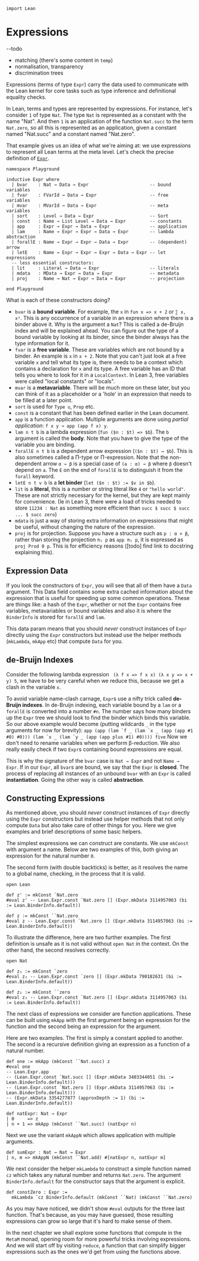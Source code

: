 ```lean
import Lean
```

# Expressions

--todo
* matching (there's some content in `temp`)
* normalisation, transparency
* discrimination trees

Expressions (terms of type `Expr`) carry the data used to communicate with the
Lean kernel for core tasks such as type inference and definitional equality
checks.

In Lean, terms and types are represented by expressions. For instance, let's
consider `1` of type `Nat`. The type `Nat` is represented as a constant with the
name "Nat". And then `1` is an application of the function `Nat.succ` to the
term `Nat.zero`, so all this is represented as an application, given a constant
named "Nat.succ" and a constant named "Nat.zero".

That example gives us an idea of what we're aiming at: we use expressions to
represent all Lean terms at the meta level. Let's check the precise definition
of [`Expr`](https://github.com/leanprover/lean4/blob/master/src/Lean/Expr.lean).

```lean
namespace Playground

inductive Expr where
  | bvar    : Nat → Data → Expr                       -- bound variables
  | fvar    : FVarId → Data → Expr                    -- free variables
  | mvar    : MVarId → Data → Expr                    -- meta variables
  | sort    : Level → Data → Expr                     -- Sort
  | const   : Name → List Level → Data → Expr         -- constants
  | app     : Expr → Expr → Data → Expr               -- application
  | lam     : Name → Expr → Expr → Data → Expr        -- lambda abstraction
  | forallE : Name → Expr → Expr → Data → Expr        -- (dependent) arrow
  | letE    : Name → Expr → Expr → Expr → Data → Expr -- let expressions
  -- less essential constructors:
  | lit     : Literal → Data → Expr                   -- literals
  | mdata   : MData → Expr → Data → Expr              -- metadata
  | proj    : Name → Nat → Expr → Data → Expr         -- projection

end Playground
```

What is each of these constructors doing?

- `bvar` is a __bound variable__. For example, the `x` in `fun x => x + 2` or
  `∑ x, x²`. This is any occurrence of a variable in an expression where there
  is a binder above it. Why is the argument a `Nat`? This is called a de-Bruijn
  index and will be explained ahead. You can figure out the type of a bound
  variable by looking at its binder, since the binder always has the type
  information for it.
- `fvar` is a __free variable__. These are variables which are not bound by a
  binder. An example is `x` in `x + 2`. Note that you can't just look at a free
  variable `x` and tell what its type is, there needs to be a context
  which contains a declaration for `x` and its type. A free variable has an ID
  that tells you where to look for it in a `LocalContext`. In Lean 3, free
  variables were called "local constants" or "locals".
- `mvar` is a __metavariable__. There will be much more on these later, but you
  can think of it as a placeholder or a 'hole' in an expression that needs to be
  filled at a later point.
- `sort` is used for `Type u`, `Prop` etc.
- `const` is a constant that has been defined earlier in the Lean document.
- `app` is a function application. Multiple arguments are done using _partial
  application_: `f x y ↝ app (app f x) y`.
- `lam n t b` is a lambda expression (`fun ($n : $t) => $b`). The `b` argument
  is called the __body__. Note that you have to give the type of the variable
  you are binding.
- `forallE n t b` is a dependent arrow expression (`($n : $t) → $b`). This is
  also sometimes called a Π-type or Π-expression. Note that the non-dependent
  arrow `α → β` is a special case of `(a : α) → β` where `β` doesn't depend on
  `a`. The `E` on the end of `forallE` is to distinguish it from the `forall`
  keyword.
- `letE n t v b` is a __let binder__ (`let ($n : $t) := $v in $b`).
- `lit` is a __literal__, this is a number or string literal like `4` or
  `"hello world"`. These are not strictly necessary for the kernel, but they are
  kept mainly for convenience. (Ie in Lean 3, there were a load of tricks needed
  to store `11234 : Nat` as something more efficient than
  `succ $ succ $ succ ... $ succ zero`)
- `mdata` is just a way of storing extra information on expressions that might
  be useful, without changing the nature of the expression.
- `proj` is for projection. Suppose you have a structure such as `p : α × β`,
  rather than storing the projection `π₁ p` as `app π₁ p`, it is expressed as
  `proj Prod 0 p`. This is for efficiency reasons ([todo] find link to docstring
  explaining this).

## Expression Data

If you look the constructors of `Expr`, you will see that all of them have a
`Data` argument. This Data field contains some extra cached information about
the expression that is useful for speeding up some common operations. These are
things like: a hash of the `Expr`, whether or not the `Expr` contains free
variables, metavariables or bound variables and also it is where the
`BinderInfo` is stored for `forallE` and `lam`.

This data param means that you should _never_ construct instances of `Expr`
directly using the `Expr` constructors but instead use the helper methods
(`mkLambda`, `mkApp` etc) that compute `Data` for you.

## de-Bruijn Indexes

Consider the following lambda expression ` (λ f x => f x x) (λ x y => x + y) 5`,
we have to be very careful when we reduce this, because we get a clash in the
variable `x`.

To avoid variable name-clash carnage, `Expr`s use a nifty trick called
__de-Bruijn indexes__. In de-Bruijn indexing, each variable bound by a `lam` or
a `forallE` is converted into a number `#n`. The number says how many binders up
the `Expr` tree we should look to find the binder which binds this variable.
So our above example would become (putting wildcards `_` in the type arguments
for now for brevity):
``app (app (lam `f _ (lam `x _ (app (app #1 #0) #0))) (lam `x _ (lam `y _ (app (app plus #1) #0)))) five``
Now we don't need to rename variables when we perform β-reduction. We also
really easily check if two `Expr`s containing bound expressions are equal.

This is why the signature of the `bvar` case is `Nat → Expr` and not
`Name → Expr`. If in our `Expr`, all `bvar`s are bound, we say that the `Expr`
is __closed__. The process of replacing all instances of an unbound `bvar` with
an `Expr` is called __instantiation__. Going the other way is called
__abstraction__.

## Constructing Expressions

As mentioned above, you should _never_ construct instances of `Expr` directly
using the `Expr` constructors but instead use helper methods that not only
compute `Data` but also take care of other things for you. Here we give examples
and brief descriptions of some basic helpers.

The simplest expressions we can construct are constants. We use `mkConst`
with argument a name. Below are two examples of this, both giving an expression
for the natural number `0`. 

The second form (with double backticks) is better, as it resolves the name to a
global name, checking, in the process that it is valid.

```lean
open Lean

def z' := mkConst `Nat.zero
#eval z' -- Lean.Expr.const `Nat.zero [] (Expr.mkData 3114957063 (bi := Lean.BinderInfo.default))

def z := mkConst ``Nat.zero
#eval z -- Lean.Expr.const `Nat.zero [] (Expr.mkData 3114957063 (bi := Lean.BinderInfo.default))
```

To illustrate the difference, here are two further examples. The first
definition is unsafe as it is not valid without `open Nat` in the context. On
the other hand, the second resolves correctly.

```lean
open Nat

def z₁ := mkConst `zero
#eval z₁ -- Lean.Expr.const `zero [] (Expr.mkData 790182631 (bi := Lean.BinderInfo.default))

def z₂ := mkConst ``zero
#eval z₂ -- Lean.Expr.const `Nat.zero [] (Expr.mkData 3114957063 (bi := Lean.BinderInfo.default))
```

The next class of expressions we consider are function applications. These
can be built using `mkApp` with the first argument being an expression for the
function and the second being an expression for the argument.

Here are two examples. The first is simply a constant applied to another. The
second is a recursive definition giving an expression as a function of a natural
number.

```lean
def one := mkApp (mkConst ``Nat.succ) z
#eval one
-- Lean.Expr.app
-- (Lean.Expr.const `Nat.succ [] (Expr.mkData 3403344051 (bi := Lean.BinderInfo.default)))
-- (Lean.Expr.const `Nat.zero [] (Expr.mkData 3114957063 (bi := Lean.BinderInfo.default)))
-- (Expr.mkData 3354277877 (approxDepth := 1) (bi := Lean.BinderInfo.default))

def natExpr: Nat → Expr 
| 0     => z
| n + 1 => mkApp (mkConst ``Nat.succ) (natExpr n)
```

Next we use the variant `mkAppN` which allows application with multiple
arguments.

```lean
def sumExpr : Nat → Nat → Expr 
| n, m => mkAppN (mkConst ``Nat.add) #[natExpr n, natExpr m]
```

We next consider the helper `mkLambda` to construct a simple function named
`cz` which takes any natural number and returns `Nat.zero`. The argument
`BinderInfo.default` for the constructor says that the argument is explicit.

```lean
def constZero : Expr := 
  mkLambda `cz BinderInfo.default (mkConst ``Nat) (mkConst ``Nat.zero)
```

As you may have noticed, we didn't show `#eval` outputs for the three last
function. That's because, as you may have guessed, those resulting expressions
can grow so large that it's hard to make sense of them.

In the next chapter we shall explore some functions that compute in the `MetaM`
monad, opening room for more powerful tricks involving expressions. And we will
start off by visiting `reduce`, a function that can simplify bigger expressions
such as the ones we'd get from using the functions above.
